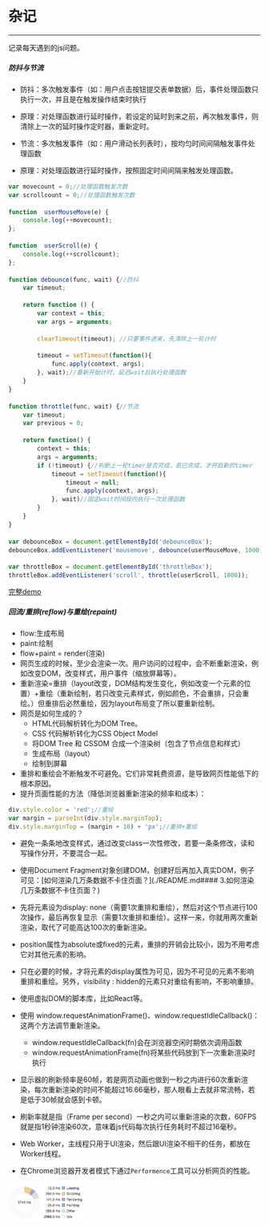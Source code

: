 # 杂记
------

记录每天遇到的js问题。

##### 防抖与节流

* 防抖：多次触发事件（如：用户点击按钮提交表单数据）后，事件处理函数只执行一次，并且是在触发操作结束时执行
* 原理：对处理函数进行延时操作，若设定的延时到来之前，再次触发事件，则清除上一次的延时操作定时器，重新定时。

* 节流：多次触发事件（如：用户滑动长列表时），按均匀时间间隔触发事件处理函数
* 原理：对处理函数进行延时操作，按照固定时间间隔来触发处理函数。

```javascript
var movecount = 0;//处理函数触发次数
var scrollcount = 0;//处理函数触发次数

function  userMouseMove(e) {
    console.log(++movecount);
};

function  userScroll(e) {
    console.log(++scrollcount);
};

function debounce(func, wait) {//防抖
    var timeout;

    return function () {
        var context = this;
        var args = arguments;

        clearTimeout(timeout); //只要事件进来，先清除上一轮计时

        timeout = setTimeout(function(){
            func.apply(context, args);
        }, wait);//重新开始计时，延迟wait后执行处理函数
    }
}

function throttle(func, wait) {//节流
    var timeout;
    var previous = 0;

    return function() {
        context = this;
        args = arguments;
        if (!timeout) {//判断上一轮timer是否完成，若已完成，才开启新的timer
            timeout = setTimeout(function(){
                timeout = null;
                func.apply(context, args);
            }, wait)//固定wait时间段内执行一次处理函数
        }
    }
}

var debounceBox = document.getElementById('debounceBox');
debounceBox.addEventListener('mousemove', debounce(userMouseMove, 1000));

var throttleBox = document.getElementById('throttleBox');
throttleBox.addEventListener('scroll', throttle(userScroll, 1000));
```
[完整demo](./code/deth.html)

##### 回流/重排(reflow)与重绘(repaint)

* flow:生成布局
* paint:绘制
* flow+paint = render(渲染)
* 网页生成的时候，至少会渲染一次。用户访问的过程中，会不断重新渲染，例如改变DOM，改变样式，用户事件（缩放屏幕等）。
* 重新渲染=重排（layout改变，DOM结构发生变化，例如改变一个元素的位置）+重绘（重新绘制，若只改变元素样式，例如颜色，不会重排，只会重绘。）但重排后必然重绘，因为layout布局变了所以要重新绘制。
* 网页是如何生成的？
    * HTML代码解析转化为DOM Tree。
    * CSS 代码解析转化为CSS Object Model
    * 将DOM Tree 和 CSSOM 合成一个渲染树（包含了节点信息和样式）
    * 生成布局（layout）
    * 绘制到屏幕
* 重排和重绘会不断触发不可避免。它们非常耗费资源，是导致网页性能低下的根本原因。
* 提升页面性能的方法（降低浏览器重新渲染的频率和成本）：
    
```javascript
div.style.color = 'red';//重绘
var margin = parseInt(div.style.marginTop); 
div.style.marginTop = (margin + 10) + 'px';//重排+重绘
```

* 避免一条条地改变样式，通过改变class一次性修改，若要一条条修改，读和写操作分开，不要混合一起。
* 使用Document Fragment对象创建DOM，创建好后再加入真实DOM，例子可见：[如何渲染几万条数据不卡住页面？](./README.md#### 3.如何渲染几万条数据不卡住页面？)
* 先将元素设为display: none（需要1次重排和重绘），然后对这个节点进行100次操作，最后再恢复显示（需要1次重排和重绘）。这样一来，你就用两次重新渲染，取代了可能高达100次的重新渲染。
* position属性为absolute或fixed的元素，重排的开销会比较小，因为不用考虑它对其他元素的影响。
* 只在必要的时候，才将元素的display属性为可见，因为不可见的元素不影响重排和重绘。另外，visibility : hidden的元素只对重绘有影响，不影响重排。
* 使用虚拟DOM的脚本库，比如React等。
* 使用 window.requestAnimationFrame()、window.requestIdleCallback()：这两个方法调节重新渲染。
    * window.requestIdleCallback(fn)会在浏览器空闲时期依次调用函数
    * window.requestAnimationFrame(fn)将某些代码放到下一次重新渲染时执行

* 显示器的刷新频率是60帧，若是网页动画也做到一秒之内进行60次重新渲染，每次重新渲染的时间不能超过16.66毫秒，那人眼看上去就非常流畅，若是低于30帧就会感到卡顿。
* 刷新率就是指（Frame per second）一秒之内可以重新渲染的次数，60FPS就是指1秒钟渲染60次，意味着js代码每次执行任务耗时不超过16毫秒。
* Web Worker，主线程只用于UI渲染，然后跟UI渲染不相干的任务，都放在Worker线程。

* 在Chrome浏览器开发者模式下通过`Performence`工具可以分析网页的性能。

<img src="./images/p2_7.png" width="30%" />
